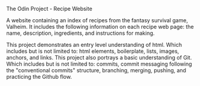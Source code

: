 The Odin Project - Recipe Website

A website containing an index of recipes from the fantasy survival game, Valheim. It includes the following information on each recipe web page: the name, description, ingredients, and instructions for making.

This project demonstrates an entry level understanding of html. Which includes but is not limited to: html elements, boilerplate, lists, images, anchors, and links. This project also portrays a basic understanding of Git. Which includes but is not limited to: commits, commit messaging following the "conventional commits" structure, branching, merging, pushing, and practicing the Github flow.
